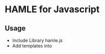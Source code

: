 # HAMLE for Javascript

## Usage
- Include Library hamle.js
- Add templates into <script> blocks

```html
<script type="text/x-hamle" id="tpl-home">
.hamle
  #thisishamle
    a[href=/hamle] This is HAMLE ($hi)
</script>
```

- Render using hamle object

```javascript
hamle.autoload();
var model = {hi: "Hi There"};
$("body").append(hamle.tpl.home($model));
```
